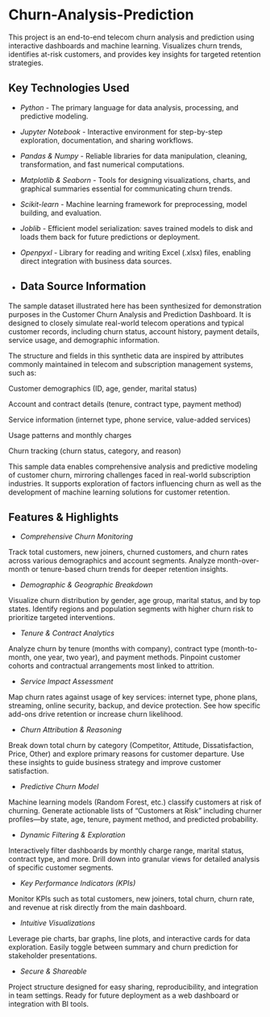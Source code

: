 # Churn-Analysis-Prediction
This project is an end-to-end telecom churn analysis and prediction using interactive dashboards and machine learning. Visualizes churn trends, identifies at-risk customers, and provides key insights for targeted retention strategies.

## Key Technologies Used

- *Python* - The primary language for data analysis, processing, and predictive modeling.

- *Jupyter Notebook* - Interactive environment for step-by-step exploration, documentation, and sharing workflows.

- *Pandas & Numpy* - Reliable libraries for data manipulation, cleaning, transformation, and fast numerical computations.

- *Matplotlib & Seaborn* - Tools for designing visualizations, charts, and graphical summaries essential for communicating churn trends.

- *Scikit-learn* - Machine learning framework for preprocessing, model building, and evaluation.

- *Joblib* - Efficient model serialization: saves trained models to disk and loads them back for future predictions or deployment.

- *Openpyxl* - Library for reading and writing Excel (.xlsx) files, enabling direct integration with business data sources.

- ## Data Source Information

 The sample dataset illustrated here has been synthesized for demonstration purposes in the Customer Churn Analysis and Prediction Dashboard. It is designed to closely simulate real-world telecom operations and typical customer records, including churn status, account history, payment details, service usage, and demographic information.

The structure and fields in this synthetic data are inspired by attributes commonly maintained in telecom and subscription management systems, such as:

Customer demographics (ID, age, gender, marital status)

Account and contract details (tenure, contract type, payment method)

Service information (internet type, phone service, value-added services)

Usage patterns and monthly charges

Churn tracking (churn status, category, and reason)

This sample data enables comprehensive analysis and predictive modeling of customer churn, mirroring challenges faced in real-world subscription industries. It supports exploration of factors influencing churn as well as the development of machine learning solutions for customer retention.

## Features & Highlights

- *Comprehensive Churn Monitoring*

Track total customers, new joiners, churned customers, and churn rates across various demographics and account segments. Analyze month-over-month or tenure-based churn trends for deeper retention insights.

- *Demographic & Geographic Breakdown*

Visualize churn distribution by gender, age group, marital status, and by top states. Identify regions and population segments with higher churn risk to prioritize targeted interventions.

- *Tenure & Contract Analytics*

Analyze churn by tenure (months with company), contract type (month-to-month, one year, two year), and payment methods. Pinpoint customer cohorts and contractual arrangements most linked to attrition.

- *Service Impact Assessment*

Map churn rates against usage of key services: internet type, phone plans, streaming, online security, backup, and device protection. See how specific add-ons drive retention or increase churn likelihood.

- *Churn Attribution & Reasoning*

Break down total churn by category (Competitor, Attitude, Dissatisfaction, Price, Other) and explore primary reasons for customer departure. Use these insights to guide business strategy and improve customer satisfaction.

- *Predictive Churn Model*

Machine learning models (Random Forest, etc.) classify customers at risk of churning. Generate actionable lists of “Customers at Risk” including churner profiles—by state, age, tenure, payment method, and predicted probability.

- *Dynamic Filtering & Exploration*

Interactively filter dashboards by monthly charge range, marital status, contract type, and more. Drill down into granular views for detailed analysis of specific customer segments.

- *Key Performance Indicators (KPIs)*

Monitor KPIs such as total customers, new joiners, total churn, churn rate, and revenue at risk directly from the main dashboard.

- *Intuitive Visualizations*

Leverage pie charts, bar graphs, line plots, and interactive cards for data exploration. Easily toggle between summary and churn prediction for stakeholder presentations.

- *Secure & Shareable*

Project structure designed for easy sharing, reproducibility, and integration in team settings. Ready for future deployment as a web dashboard or integration with BI tools.
